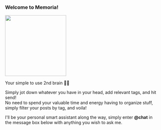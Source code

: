 
### Welcome to Memoria!

<img src="https://inspgr.id/app/uploads/2014/10/motion-radio-05.gif" width="200" height="200">
<br>
    
Your simple to use 2nd brain 🧠🚀
    
Simply jot down whatever you have in your head, add relevant tags, and hit send!
<br>
No need to spend your valuable time and energy having to organize stuff, simply filter your posts by tag, and voila!
    
I'll be your personal smart assistant along the way, simply enter  **@chat**  in the message box below with anything you wish to ask me.